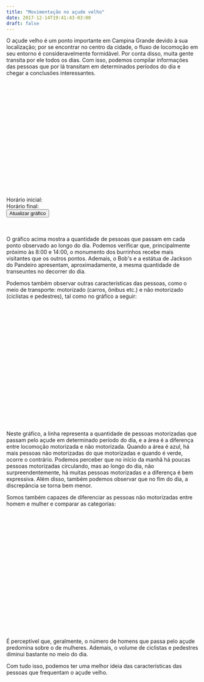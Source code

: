 ```yaml
---
title: "Movimentação no açude velho"
date: 2017-12-14T19:41:43-03:00
draft: false
---
```


<meta charset="utf-8">
<script src="https://d3js.org/d3.v4.min.js"></script>
O açude velho é um ponto importante em Campina Grande devido à sua localização; por se encontrar no centro da cidade, o fluxo de locomoção em seu entorno é consideravelmente formidável. Por conta disso, muita gente transita por ele todos os dias. Com isso, podemos compilar informações das pessoas que por lá transitam em determinados períodos do dia e chegar a conclusões interessantes.

<div class="container" id="container1">
    <svg class="myvis1" id="vis1" width="800" height="500"></svg>
</div>
<div class="container">
    <div id="dropdown1">Horário inicial: </div>
    <div id="dropdown2">Horário final: </div>
    <button class="btn-default" id="botao">
        Atualizar gráfico
    </button>
</div><br/><br/>


O gráfico acima mostra a quantidade de pessoas que passam em cada ponto observado ao longo do dia. Podemos verificar que, principalmente próximo às 8:00 e 14:00, o monumento dos burrinhos recebe mais visitantes que os outros pontos. Ademais, o Bob's e a estátua de Jackson do Pandeiro apresentam, aproximadamente, a mesma quantidade de transeuntes no decorrer do dia.

Podemos também observar outras características das pessoas, como o meio de transporte: motorizado (carros, ônibus etc.) e não motorizado (ciclistas e pedestres), tal como no gráfico a seguir:

<div class="container">
    <svg class="myvis2" id="vis2" width="800" height="500"></svg>
</div>

Neste gráfico, a linha representa a quantidade de pessoas motorizadas que passam pelo açude em determinado período do dia, e a área é a diferença entre locomoção motorizada e não motorizada. Quando a área é azul, há mais pessoas não motorizadas do que motorizadas e quando é verde, ocorre o contrário. Podemos perceber que no início da manhã há poucas pessoas motorizadas circulando, mas ao longo do dia, não surpreendentemente, há muitas pessoas motorizadas e a diferença é bem expressiva. Além disso, também podemos observar que no fim do dia, a discrepância se torna bem menor.

Somos também capazes de diferenciar as pessoas não motorizadas entre homem e mulher e comparar as categorias:

<div class="container">
    <svg class="myvis3" id="vis3" width="800" height="500"></svg>
</div>

É perceptível que, geralmente, o número de homens que passa pelo açude predomina sobre o de mulheres. Ademais, o volume de ciclistas e pedestres diminui bastante no meio do dia.

Com tudo isso, podemos ter uma melhor ideia das características das pessoas que frequentam o açude velho. 

<!-- vis 1 -->
<script>
"use strict"

function desenhaEixo(data, scale) {
    var svg = d3.select("#vis1"),
        margin = {top: 20, right: 20, bottom: 30, left: 50},
        width = +svg.attr("width") - margin.left - margin.right,
        height = +svg.attr("height") - margin.top - margin.bottom,
        g = svg.append("g").attr("transform", "translate(" + margin.left + "," + margin.top + ")");

    var parseTime = d3.timeParse("%H:%M");

    var x = d3.scaleTime()
        .rangeRound([0, width])
        .domain(d3.extent(data, function(d) { return parseTime(d.key); }));

    var y = d3.scaleLinear()
        .rangeRound([height, 0])
        .domain(d3.extent(scale, function(d) { return d; }));

    var keys = ["Bob's", "Estátua de Jackson", "Monumento dos Burrinhos"];
    
    var z = d3.scaleOrdinal()
        .range(["#1b9e77", "#d95f02", "#7570b3"])
        .domain(keys);

    g.append("g")
        .attr("transform", "translate(0," + height + ")")
        .call(d3.axisBottom(x))
        .select(".domain")
        .remove();

    g.append("g")
        .call(d3.axisLeft(y))
        .append("text")
        .attr("fill", "#000")
        .attr("transform", "rotate(-90)")
        .attr("y", 6)
        .attr("dy", "0.71em")
        .attr("text-anchor", "end")
        .text("Quantidade de pessoas");
        
    var legend = g.append("g")
        .attr("font-family", "sans-serif")
        .attr("font-size", 10)
        .attr("text-anchor", "end")
        .selectAll("g")
        .data(keys.slice().reverse())
        .enter().append("g")
        .attr("transform", function(d, i) { return "translate(0," + i * 20 + ")"; });
    
    legend.append("rect")
        .attr("x", width - 19)
        .attr("width", 19)
        .attr("height", 19)
        .attr("fill", z);
    
    legend.append("text")
        .attr("x", width - 24)
        .attr("y", 9.5)
        .attr("dy", "0.32em")
        .text(function(d) { return d; });
}

function desenhaLinha(dataPlace, data, scale, color) {
    var svg = d3.select("#vis1"),
        margin = {top: 20, right: 20, bottom: 30, left: 50},
        width = +svg.attr("width") - margin.left - margin.right,
        height = +svg.attr("height") - margin.top - margin.bottom,
        g = svg.append("g").attr("transform", "translate(" + margin.left + "," + margin.top + ")");

    var parseTime = d3.timeParse("%H:%M");

    var x = d3.scaleTime()
        .rangeRound([0, width]);

    var y = d3.scaleLinear()
        .rangeRound([height, 0]);

    var line = d3.line()
        .x(function(d) { return x(parseTime(d.key)); })
        .y(function(d) { return y(d.value); });
        
    x.domain(d3.extent(data, function(d) { return parseTime(d.key); }));
    y.domain(d3.extent(scale, function(d) { return d; }));

    g.append("path")
        .datum(dataPlace)
        .attr("fill", "none")
        .attr("stroke", color)
        .attr("stroke-linejoin", "round")
        .attr("stroke-linecap", "round")
        .attr("stroke-width", 2)
        .attr("d", line)
        .on("mouseover", mouseover)
        .on("mouseout", function(d) {
            d3.selectAll("path")
              .style("opacity", 1);
        })

    function mouseover(d) {
        var me = this;
        d3.selectAll("path").style("opacity", function() {
            if (this === me) {
                return 1;
            } else {
                return 0.4;
            }
        }) 
    }
};

function filtraDados(dados, tempoInicial, tempoFinal) {
    var data = d3.nest()
        .key(d => d.horario_inicial)
        .rollup(v => d3.mean(v, d => parseInt(d.total_motorizados) + parseInt(d.total_ciclistas) + parseInt(d.total_pedestres)))
        .entries(dados
                .filter(d => d.horario_inicial >= tempoInicial)
                .filter(d => d.horario_inicial <= tempoFinal));

    var dataBobs = d3.nest()
        .key(d => d.horario_inicial)
        .rollup(v => d3.mean(v, d => parseInt(d.total_motorizados) + parseInt(d.total_ciclistas) + parseInt(d.total_pedestres)))
        .entries(dados.filter(d => d.local === "bobs")
                .filter(d => d.horario_inicial >= tempoInicial)
                .filter(d => d.horario_inicial <= tempoFinal));

    var dataJackson = d3.nest()
        .key(d => d.horario_inicial)
        .rollup(v => d3.mean(v, d => parseInt(d.total_motorizados) + parseInt(d.total_ciclistas) + parseInt(d.total_pedestres)))
        .entries(dados.filter(d => d.local === "jackson")
                .filter(d => d.horario_inicial >= tempoInicial)
                .filter(d => d.horario_inicial <= tempoFinal));

    var dataBurrinhos = d3.nest()
        .key(d => d.horario_inicial)
        .rollup(v => d3.mean(v, d => parseInt(d.total_motorizados) + parseInt(d.total_ciclistas) + parseInt(d.total_pedestres)))
        .entries(dados.filter(d => d.local === "burrinhos")
                .filter(d => d.horario_inicial >= tempoInicial)
                .filter(d => d.horario_inicial <= tempoFinal));

    return {"data": data, "bobs": dataBobs, "jackson": dataJackson, "burrinhos": dataBurrinhos};
}

function desenhaGrafico(dados, tempoInicial, tempoFinal) {
    var dadosFiltrados = filtraDados(dados, tempoInicial, tempoFinal);
    var data = dadosFiltrados["data"];
    var dataBobs = dadosFiltrados["bobs"];
    var dataJackson = dadosFiltrados["jackson"];
    var dataBurrinhos = dadosFiltrados["burrinhos"];

    var max = Math.max(d3.max(dataBobs, function(d) {return d.value}), d3.max(dataJackson, function(d) {return d.value}), d3.max(dataBurrinhos, function(d) {return d.value}));
    var min = Math.min(d3.min(dataBobs, function(d) {return d.value}), d3.min(dataJackson, function(d) {return d.value}), d3.min(dataBurrinhos, function(d) {return d.value}));
    var scale = [min, max];
    
    desenhaEixo(data, scale);
    desenhaLinha(dataBobs, data, scale, "#1b9e77");
    desenhaLinha(dataJackson, data, scale, "#d95f02");
    desenhaLinha(dataBurrinhos, data, scale, "#7570b3");
}

function update(dados) {
    var tempoInicial = d3.select("#dropdown1")
                         .select("select")
                         .property("value");

    var tempoFinal = d3.select("#dropdown2")
                       .select("select")
                       .property("value");

    if (tempoInicial < tempoFinal) {
        d3.select("#vis1").remove();
        d3.select("#container1").append("svg")
            .attr("id", "vis1")
            .attr("height", "500")
            .attr("width", "800");
        desenhaGrafico(dados, tempoInicial, tempoFinal);
    }
}

d3.csv('https://raw.githubusercontent.com/luizaugustomm/pessoas-no-acude/master/dados/processados/dados.csv', function(dados) {
    desenhaGrafico(dados, "06:00", "21:00");

    var dropdown1 = d3.select("#dropdown1")
        .append("select")
        .attr("id", "tempoInicial")
        .selectAll("option")
            .data(dados.filter(d => d.local === "bobs"))
            .enter()
            .append("option")
            .attr("value", function(d) {return d.horario_inicial})
            .text(function(d) {return d.horario_inicial});
    
    var dropdown2 = d3.select("#dropdown2")
        .append("select")
        .attr("id", "tempoInicial")
        .selectAll("option")
            .data(dados.filter(d => d.local === "bobs"))
            .enter()
            .append("option")
            .attr("value", function(d) {return d.horario_inicial})
            .text(function(d) {return d.horario_inicial});

    d3.select("#botao").on("click", function(d) {update(dados)});
});
</script>

<!-- vis 2 -->

<script>
var margin = {top: 20, right: 20, bottom: 30, left: 50},
    width =  800 - margin.left - margin.right,
    height = 500 - margin.top - margin.bottom;

var parseDate = d3.timeParse("%H:%M");

var svg2 = d3.select("#vis2")
    .append("g")
    .attr("transform", "translate(" + margin.left + "," + margin.top + ")");

var x = d3.scaleTime()
    .range([0, width]);

var y = d3.scaleLinear()
    .range([height, 0]);

var line = d3.area()
    .curve(d3.curveBasis)
    .x(function(d) { return x(d.horario_inicial); })
    .y(function(d) { return y(d.total_motorizados); });

var area = d3.area()
    .curve(d3.curveBasis)
    .x(function(d) { return x(d.horario_inicial); })
    .y1(function(d) { return y(d.total_motorizados); });


d3.csv("https://raw.githubusercontent.com/luizaugustomm/pessoas-no-acude/master/dados/processados/dados.csv", function(error, data) {
  if (error) throw error;

  data.forEach(function(d) {
    d.horario_inicial = parseDate(d.horario_inicial);
    d.total_motorizados = +d.total_motorizados;
    d.total_ciclistas = +d.total_ciclistas;
    d.total_pedestres = +d.total_pedestres;
  });

  x.domain(d3.extent(data, function(d) { return d.horario_inicial; }));

  y.domain([
    d3.min(data, function(d) { return Math.min(d.total_motorizados, d.total_ciclistas + d.total_pedestres) }),
    d3.max(data, function(d) { return Math.max(d.total_motorizados, d.total_ciclistas + d.total_pedestres) })
  ]);

  svg2.datum(data);

  svg2.append("clipPath")
      .attr("id", "clip-below")
    .append("path")
      .attr("d", area.y0(height));

  svg2.append("clipPath")
      .attr("id", "clip-above")
    .append("path")
      .attr("d", area.y0(0));

  svg2.append("path")
      .attr("clip-path", "url(#clip-above)")
      .attr("d", area.y0(function(d) { return y(d.total_ciclistas + d.total_pedestres); }))
      .attr("class", "area above")
      .style("fill", "#a6cee3");

  svg2.append("path")
      .attr("clip-path", "url(#clip-below)")
      .attr("d", area)
      .attr("class", "area below")
      .style("fill", "#b2df8a");

  svg2.append("path")
      .attr("class", "line")
      .attr("d", line)
      .style("fill", "none")
      .style("stroke", "#000")
      .style("stroke-width", "1.5px");

  svg2.append("g")
      .attr("class", "x axis")
      .attr("transform", "translate(0," + height + ")")
      .call(d3.axisBottom(x));

  svg2.append("g")
      .attr("class", "y axis")
      .call(d3.axisLeft(y))
    .append("text")
      .attr("x", 2)
      .attr("y", y(y.ticks().pop()) + 0.5)
      .attr("dy", "0.32em")
      .attr("fill", "#000")
      .attr("font-weight", "bold")
      .attr("text-anchor", "start")
      .text("Quantidade de pessoas");;
});

</script>

<!-- vis 3 -->
<script>

var svg = d3.select("#vis3"),
    margin = {top: 20, right: 20, bottom: 30, left: 40},
    width = +svg.attr("width") - margin.left - margin.right,
    height = +svg.attr("height") - margin.top - margin.bottom,
    g = svg.append("g").attr("transform", "translate(" + margin.left + "," + margin.top + ")");

var parseTime = d3.timeParse("%H:%M");

var x = d3.scaleTime()
    .rangeRound([0, width]);

var y = d3.scaleLinear()
    .rangeRound([height, 0]);

var z = d3.scaleOrdinal()
    .range(["#b3cde3", "#fbb4ae"]);

d3.csv("https://raw.githubusercontent.com/luizaugustomm/pessoas-no-acude/master/dados/processados/dados.csv", function(d, i, columns) {
  d.homens_ciclistas = +d.homens_ciclistas;
  d.homens_pedestres = +d.homens_pedestres;
  d.mulheres_ciclistas = +d.mulheres_ciclistas;
  d.mulheres_pedestres = +d.mulheres_pedestres;
  d["Total de Homens"] = d.homens_ciclistas + d.homens_pedestres;
  d["Total de Mulheres"] = d.mulheres_ciclistas + d.mulheres_pedestres;
  return d;
}, function(error, data) {
  if (error) throw error;

  var keys = ["Total de Homens", "Total de Mulheres"];


  var homens = d3.nest()
       .key(d => d.horario_inicial)
       .rollup(v => d3.sum(v, d => d["Total de Homens"]))
       .entries(data);

  var mulheres = d3.nest()
       .key(d => d.horario_inicial)
       .rollup(v => d3.sum(v, d => d["Total de Mulheres"]))
       .entries(data);

   for (var i = 0; i < homens.length; i++) {
       homens[i]["Total de Homens"] = homens[i].value;
       homens[i]["Total de Mulheres"] = mulheres[i].value;
   }

  x.domain(d3.extent(data, function(d) { return parseTime(d.horario_inicial); }));
  y.domain([0, d3.max(homens, function(d) { return d["Total de Homens"] + d["Total de Mulheres"]; })]).nice();
  z.domain(keys);

  g.append("g")
    .selectAll("g")
    .data(d3.stack().keys(keys)(homens))
    .enter().append("g")
      .attr("fill", function(d) { return z(d.key); })
    .selectAll("rect")
    .data(function(d) { return d; })
    .enter().append("rect")
      .attr("x", function(d, i) { return (width / homens.length) * i; })
      .attr("y", function(d) { return y(d[1]); })
      .attr("height", function(d) { return y(d[0]) - y(d[1]); })
      .attr("width", function(d) { return width / homens.length - 1});

  g.append("g")
      .attr("class", "axis")
      .attr("transform", "translate(0," + height + ")")
      .call(d3.axisBottom(x));

  g.append("g")
      .attr("class", "axis")
      .call(d3.axisLeft(y).ticks(null, "s"))
    .append("text")
      .attr("x", 2)
      .attr("y", y(y.ticks().pop()) + 0.5)
      .attr("dy", "0.32em")
      .attr("fill", "#000")
      .attr("font-weight", "bold")
      .attr("text-anchor", "start")
      .text("Número de não motorizados");

  var legend = g.append("g")
      .attr("font-family", "sans-serif")
      .attr("font-size", 10)
      .attr("text-anchor", "end")
    .selectAll("g")
    .data(keys.slice().reverse())
    .enter().append("g")
      .attr("transform", function(d, i) { return "translate(0," + i * 20 + ")"; });

  legend.append("rect")
      .attr("x", width - 19)
      .attr("width", 19)
      .attr("height", 19)
      .attr("fill", z);

  legend.append("text")
      .attr("x", width - 24)
      .attr("y", 9.5)
      .attr("dy", "0.32em")
      .text(function(d) { return d; });
});

</script>
